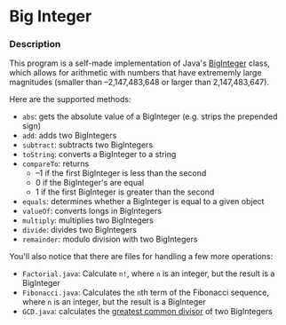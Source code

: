 # Big Integer

### Description

This program is a self-made implementation of Java's [BigInteger](https://docs.oracle.com/javase/7/docs/api/java/math/BigInteger.html) class, which allows for arithmetic with numbers that have extrememly large magnitudes (smaller than –2,147,483,648 or larger than 2,147,483,647).

Here are the supported methods:

- `abs`: gets the absolute value of a BigInteger (e.g. strips the prepended sign)
- `add`: adds two BigIntegers
- `subtract`: subtracts two BigIntegers
- `toString`: converts a BigInteger to a string
- `compareTo`: returns
  - –1 if the first BigInteger is less than the second
  - 0 if the BigInteger's are equal
  - 1 if the first BigInteger is greater than the second
- `equals`: determines whether a BigInteger is equal to a given object
- `valueOf`: converts longs in BigIntegers
- `multiply`: multiplies two BigIntegers
- `divide`: divides two BigIntegers
- `remainder`: modulo division with two BigIntegers

You'll also notice that there are files for handling a few more operations:

- `Factorial.java`: Calculate `n!`, where `n` is an integer, but the result is a BigInteger
- `Fibonacci.java`: Calculates the `n`th term of the Fibonacci sequence, where `n` is an integer, but the result is a BigInteger
- `GCD.java`: calculates the [greatest common divisor](https://en.wikibooks.org/wiki/Undergraduate_Mathematics/Greatest_common_divisor) of two BigIntegers
